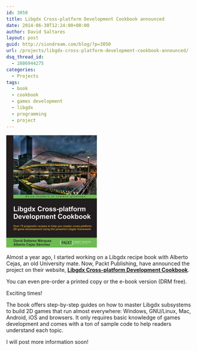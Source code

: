 ```yaml
---
id: 3050
title: Libgdx Cross-platform Development Cookbook announced
date: 2014-06-30T12:24:00+00:00
author: David Saltares
layout: post
guid: http://siondream.com/blog/?p=3050
url: /projects/libgdx-cross-platform-development-cookbook-announced/
dsq_thread_id:
  - 2806944275
categories:
  - Projects
tags:
  - book
  - cookbook
  - games development
  - libgdx
  - programming
  - project
---
```

![libgdx-cookbook-cover.png](/img/libgdx-cookbook-cover.png)

Almost a year ago, I started working on a Libgdx recipe book with Alberto Cejas, an old University mate. Now, Packt Publishing, have announced the project on their website, **[Libgdx Cross-platform Development Cookbook](http://www.packtpub.com/libgdx-cross-platform-development-cookbook/book)**.

You can even pre-order a printed copy or the e-book version (DRM free).

Exciting times!

The book offers step-by-step guides on how to master Libgdx subsystems to build 2D games that run almost everywhere: Windows, GNU/Linux, Mac, Android, iOS and browsers. It only requires basic knowledge of games development and comes with a ton of sample code to help readers understand each topic.

I will post more information soon!